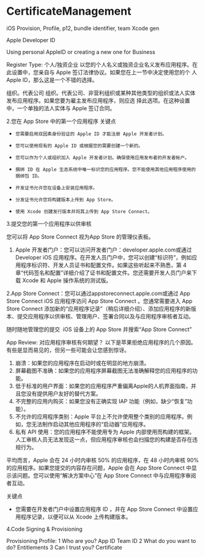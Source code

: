 #  CertificateManagement

iOS Provision, Profile, p12, bundle identifier, team
Xcode gen




Apple Developer ID

Using personal AppleID
  or creating a new one for Business 

Register Type:
个人/独资企业
  以您的个人名义或独资企业名义发布应用程序。在此设置中，您亲自与 Apple 签订法律协议。如果您在上一节中决定使用您的个  人 Apple ID，那么这是一个不错的选择。

组织。代表公司
  组织。代表公司、非营利组织或某种其他类型的组织或法人实体发布应用程序。如果您要为雇主发布应用程序，则应选      择此选项。在这种设置中，一个单独的法人实体与 Apple 签订合同。



2.您在 App Store 中的第一个应用程序
关键点
*     您需要启用双因素身份验证的 Apple ID 才能注册 Apple 开发者计划。  
*     您可以使用现有的 Apple ID 或根据您的需要创建一个新的。
*     您可以作为个人或组织加入 Apple 开发者计划。确保使用应用发布者的开发者帐户。
*     捆绑 ID 在 Apple 生态系统中唯一标识您的应用程序。您不能使用其他应用程序使用的捆绑包 ID。
*     开发证书允许您在设备上安装应用程序。
*     分发证书允许您将构建版本上传到 App Store。
*     使用 Xcode 创建发行版本并将其上传到 App Store Connect。

3.提交您的第一个应用程序以供审核

您可以将 App Store Connect 视为App Store 的管理仪表板。
1. Apple 开发者门户：您可以访问开发者门户：developer.apple.com或通过 Developer iOS 应用程序。在开发人员门户中，您可以创建“标识符”，例如应用程序标识符、开发人员证书和配置文件。如果这些听起来不熟悉，第 4 章“代码签名和配置”详细介绍了证书和配置文件。您还需要开发人员门户来下载 Xcode 和 Apple 操作系统的测试版。

2.App Store Connect：您可以通过appstoreconnect.apple.com或通过 App Store Connect iOS 应用程序访问 App Store Connect 。您通常需要进入 App Store Connect 添加新的“应用程序记录”（稍后详细介绍）、添加应用程序的新版本、提交应用程序以供审核、管理用户、签署合同以及与应用程序审核者互动。

随时随地管理您的提交
 iOS 设备上的 App Store 并搜索“App Store Connect”

App Review:
对应用程序审核有何期望？
以下是苹果拒绝应用程序的几个原因。有些是显而易见的，但另一些可能会让您感到惊讶。
1. 崩溃：如果您的应用程序在启动时或在明显的地方崩溃。
2. 屏幕截图不准确：如果您的应用程序屏幕截图无法准确解释您的应用程序的功能。
3. 低于标准的用户界面：如果您的应用程序严重偏离Apple的人机界面指南，并且您没有提供用户友好的替代方案。
4. 不完整的应用内购买：如果您没有正确实现 IAP 功能（例如，缺少“恢复”功能）。
5. 不允许的应用程序类别：Apple 平台上不允许使用整个类别的应用程序。例如，您无法制作启动其他应用程序的“启动器”应用程序。
6. 私有 API 使用：您的应用程序不能使用专为 Apple 内部使用而构建的框架。人工审核人员无法发现这一点，但应用程序审核也会扫描您的构建是否存在违规行为。

平均而言，Apple 会在 24 小时内审核 50% 的应用程序，在 48 小时内审核 90% 的应用程序。如果您提交的内容存在问题，Apple 会在 App Store Connect 中显示该问题。您可以使用“解决方案中心”在 App Store Connect 中与应用程序审阅者互动。

关键点
* 您需要在开发者门户中设置应用程序 ID ，并在 App Store Connect 中设置应用程序记录，以便可以从 Xcode 上传构建版本。



4.Code Signing & Provisioning

Provisioning Profile:
1 Who are you? 
  App ID Team ID
2 What do you want to do?
  Entitlements
3 Can I trust you?
  Certificate











